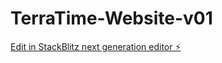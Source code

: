 # TerraTime-Website-v01

[Edit in StackBlitz next generation editor ⚡️](https://stackblitz.com/~/github.com/GrandpaKasmer/TerraTime-Website-v01)